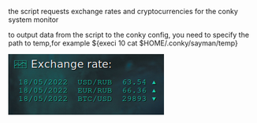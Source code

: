 
the script requests exchange rates and cryptocurrencies for the conky system monitor

to output data from the script to the conky config, you need to specify the path to temp,for example ${execi 10 cat $HOME/.conky/sayman/temp}

![](https://github.com/sayman713/exchange/blob/master/img.png)
